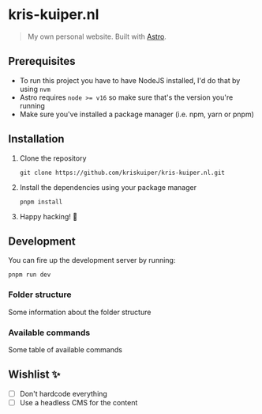 # kris-kuiper.nl

> My own personal website. Built with [Astro](https://astro.build/).

## Prerequisites

- To run this project you have to have NodeJS installed, I'd do that by using `nvm`
- Astro requires `node >= v16` so make sure that's the version you're running
- Make sure you've installed a package manager (i.e. npm, yarn or pnpm)

## Installation

1. Clone the repository
   ```
   git clone https://github.com/kriskuiper/kris-kuiper.nl.git
   ```
2. Install the dependencies using your package manager
   ```
   pnpm install
   ```
3. Happy hacking! 🚀

## Development

You can fire up the development server by running:

```
pnpm run dev
```

### Folder structure

Some information about the folder structure

### Available commands

Some table of available commands

## Wishlist ✨

- [ ] Don't hardcode everything
- [ ] Use a headless CMS for the content

